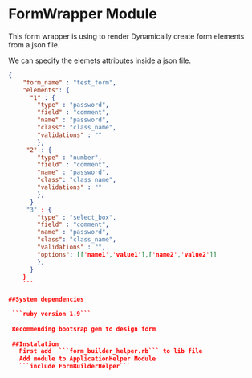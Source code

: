 # FormWrapper Module
This form wrapper is using to render Dynamically create form elements from a json file.

We can specify the elemets attributes inside a json file.


```json
{
    "form_name" : "test_form",
    "elements": {
      "1" : {
        "type" : "password",
        "field" : "comment",
        "name" : "password",
        "class": "class_name",
        "validations" : ""
        },
     "2" : {
        "type" : "number",
        "field" : "comment",
        "name" : "password",
        "class": "class_name",
        "validations" : ""
        },
      }
     "3" : {
        "type" : "select_box",
        "field" : "comment",
        "name" : "password",
        "class": "class_name",
        "validations" : "",
        "options": [['name1','value1'],['name2','value2']]
        },
      }
    }
    ```
    
##System dependencies

 ```ruby version 1.9```
 
 Recommending bootsrap gem to design form
 
 ##Instalation
   First add  ```form_builder_helper.rb``` to lib file
   Add module to ApplicationHelper Module
   ```include FormBuilderHelper```
   
   

     
    
    
    

